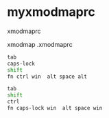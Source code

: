 # myxmodmaprc
xmodmaprc

xmodmap .xmodmaprc

```bash
tab
caps-lock
shift
fn ctrl win  alt space alt

tab
shift
ctrl
fn caps-lock win  alt space win
```
